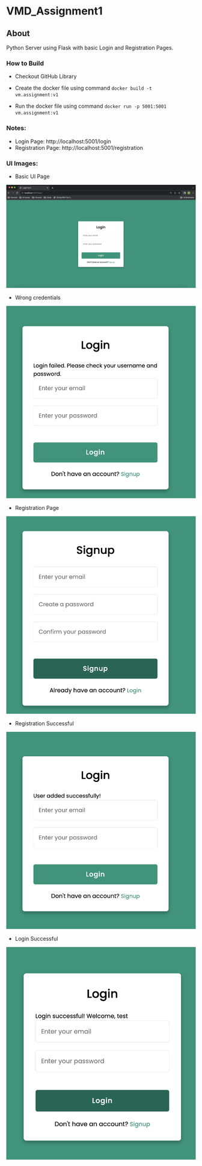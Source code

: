 # VMD_Assignment1

## About
Python Server using Flask with basic Login and Registration Pages.

### How to Build
- Checkout GitHub Library
-  Create the docker file using command
`docker build -t vm.assignment:v1`

- Run the docker file using command
`docker run -p 5001:5001 vm.assignment:v1`

### Notes:
- Login Page: http://localhost:5001/login
- Registration Page: http://localhost:5001/registration


### UI Images:
- Basic UI Page
  
![Alt Text](./images/1.png)

- Wrong credentials
  
![Alt Text](./images/2.png)

- Registration Page
  
![Alt Text](./images/3.png)

- Registration Successful
  
![Alt Text](./images/4.png)

- Login Successful
  
![Alt Text](./images/5.png)

